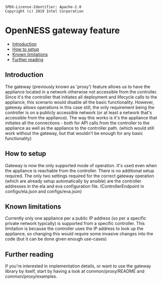 ```text
SPDX-License-Identifier: Apache-2.0
Copyright (c) 2019 Intel Corporation
```
<!-- omit in toc -->
# OpenNESS gateway feature
- [Introduction](#introduction)
- [How to setup](#how-to-setup)
- [Known limitations](#known-limitations)
- [Further reading](#further-reading)

## Introduction

The gateway (previously known as 'proxy') feature allows us to have the
appliance located in a network otherwise not accessible from the controller.
Since it's the controller that initiates all deployment and lifecycle calls to
the appliance, this scenario would disable all the basic functionality.
However, gateway allows operations in this case still, the only
requirement being the controller is on a publicly accessible network
(or at least a network that's accessible from the appliance).
The way this works is it's the appliance that initiates all the connections -
both for API calls from the controller to the appliance as well as the
appliance to the controller path. (which would still work without the gateway,
but that wouldn't be enough for any basic functionality)

## How to setup

Gateway is now the only supported mode of operation. It's used even when the
appliance is reachable from the controller. There is no additional setup
required. The only two settings required for the correct gateway operation
(which are already setup automatically by ansible) are the controller
addresses in the ela and eva configuration file.
(ControllerEndpoint in configs/ela.json and configs/eva.json)

## Known limitations

Currently only one appliance per a public IP address (so per a specific
private network typically) is supported from a specific controller.
This limitation is because the controller uses the IP address to look up the
appliance, so changing this would require some invasive changes into the code
(but it can be done given enough use-cases)

## Further reading

If you're interested in implementation details, or want to use the gateway
library by itself, start by having a look at common/proxy/README and
common/proxy/examples.
